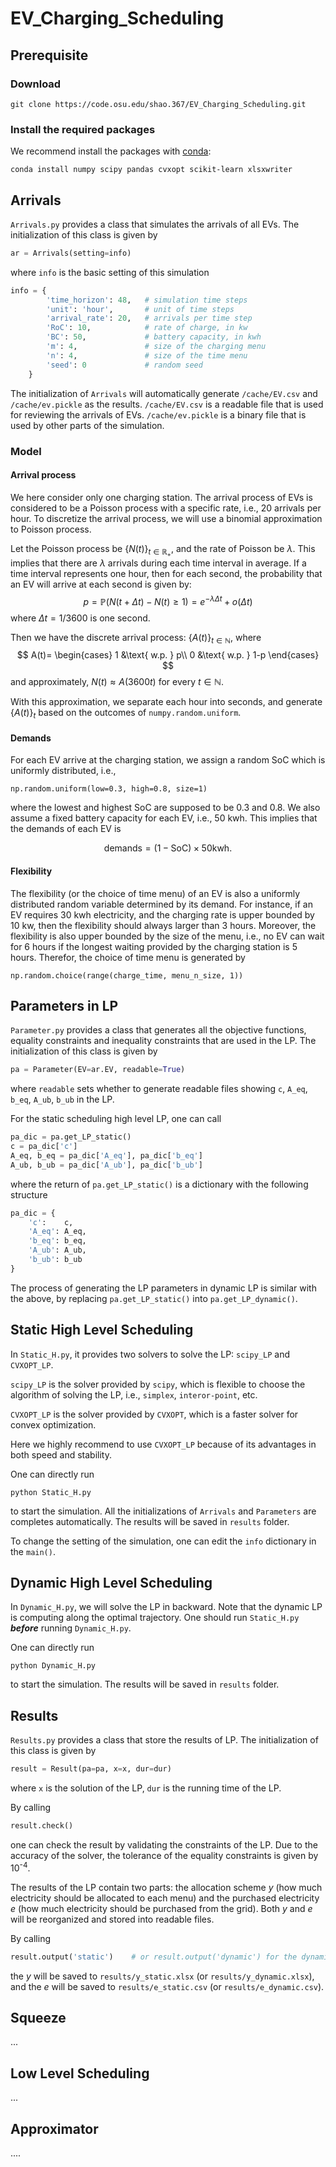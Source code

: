 # EV_Charging_Scheduling

## Prerequisite
### Download
```shell
git clone https://code.osu.edu/shao.367/EV_Charging_Scheduling.git
```

### Install the required packages
We recommend install the packages with [conda](https://docs.conda.io/en/latest/):
```shell
conda install numpy scipy pandas cvxopt scikit-learn xlsxwriter
```

## Arrivals
`Arrivals.py` provides a class that simulates the arrivals of all EVs. The initialization of this class is given by
```python
ar = Arrivals(setting=info)
```
where `info` is the basic setting of this simulation
```python
info = {
        'time_horizon': 48,   # simulation time steps
        'unit': 'hour',       # unit of time steps 
        'arrival_rate': 20,   # arrivals per time step
        'RoC': 10,            # rate of charge, in kw
        'BC': 50,             # battery capacity, in kwh
        'm': 4,               # size of the charging menu
        'n': 4,               # size of the time menu
        'seed': 0             # random seed
    }
```

The initialization of `Arrivals` will automatically generate `/cache/EV.csv` and `/cache/ev.pickle` as the results. `/cache/EV.csv` is a readable file that is used for reviewing the arrivals of EVs. `/cache/ev.pickle` is a binary file that is used by other parts of the simulation.

### Model
#### Arrival process
We here consider only one charging station. The arrival process of EVs is considered to be a Poisson process with a specific rate, i.e., 20 arrivals per hour. To discretize the arrival process, we will use a binomial approximation to Poisson process.

Let the Poisson process be $\{N(t)\}_{t\in\mathbb{R}_+}$, and the rate of Poisson be $\lambda$. This implies that there are $\lambda$ arrivals during each time interval in average. If a time interval represents one hour, then for each second, the probability that an EV will arrive at each second is given by:
$$p=\mathbb{P}\left(N(t+\Delta t)-N(t)\geq 1\right)=e^{-\lambda \Delta t} + o\left(\Delta t\right)$$
where $\Delta t=1/3600$ is one second.

Then we have the discrete arrival process: $\{A(t)\}_{t\in\mathbb N}$, where
$$ A(t)=
\begin{cases}
1 &\text{ w.p. } p\\
0 &\text{ w.p. } 1-p
\end{cases}
$$
and approximately, ${N(t)}\approx A(3600t)$ for every $t\in\mathbb{N}$.

With this approximation, we separate each hour into seconds, and generate $\{A(t)\}_t$ based on the outcomes of `numpy.random.uniform`.

#### Demands
For each EV arrive at the charging station, we assign a random SoC which is uniformly distributed, i.e.,

`np.random.uniform(low=0.3, high=0.8, size=1)`

where the lowest and highest SoC are supposed to be 0.3 and 0.8. We also assume a fixed battery capacity for each EV, i.e., 50 kwh. This implies that the demands of each EV is

$$\text{demands}=(1-\text{SoC})\times50\text{kwh}.$$


#### Flexibility
The flexibility (or the choice of time menu) of an EV is also a uniformly distributed random variable determined by its demand. For instance, if an EV requires 30 kwh electricity, and the charging rate is upper bounded by 10 kw, then the flexibility should always larger than 3 hours. Moreover, the flexibility is also upper bounded by the size of the menu, i.e., no EV can wait for 6 hours if the longest waiting provided by the charging station is 5 hours. Therefor, the choice of time menu is generated by

`np.random.choice(range(charge_time, menu_n_size, 1))`


## Parameters in LP
`Parameter.py` provides a class that generates all the objective functions, equality constraints and inequality constraints that are used in the LP. The initialization of this class is given by
```python
pa = Parameter(EV=ar.EV, readable=True)
```
where `readable` sets whether to generate readable files showing `c`, `A_eq`, `b_eq`, `A_ub`, `b_ub` in the LP.

For the static scheduling high level LP, one can call
```python
pa_dic = pa.get_LP_static()
c = pa_dic['c']
A_eq, b_eq = pa_dic['A_eq'], pa_dic['b_eq']
A_ub, b_ub = pa_dic['A_ub'], pa_dic['b_ub']
```
where the return of `pa.get_LP_static()` is a dictionary with the following structure
```python
pa_dic = {
    'c':    c,
    'A_eq': A_eq,
    'b_eq': b_eq,
    'A_ub': A_ub,
    'b_ub': b_ub
}
```

The process of generating the LP parameters in dynamic LP is similar with the above, by replacing `pa.get_LP_static()` into `pa.get_LP_dynamic()`.


## Static High Level Scheduling
In `Static_H.py`, it provides two solvers to solve the LP: `scipy_LP` and `CVXOPT_LP`.

`scipy_LP` is the solver provided by `scipy`, which is flexible to choose the algorithm of solving the LP, i.e., `simplex`, `interor-point`, etc.

`CVXOPT_LP` is the solver provided by `CVXOPT`, which is a faster solver for convex optimization.

Here we highly recommend to use `CVXOPT_LP` because of its advantages in both speed and stability.

One can directly run
```shell
python Static_H.py
```
to start the simulation. All the initializations of `Arrivals` and `Parameters` are completes automatically. The results will be saved in `results` folder.

To change the setting of the simulation, one can edit the `info` dictionary in the `main()`.


## Dynamic High Level Scheduling
In `Dynamic_H.py`, we will solve the LP in backward. Note that the dynamic LP is computing along the optimal trajectory. One should run `Static_H.py` __*before*__ running `Dynamic_H.py`.


One can directly run
```shell
python Dynamic_H.py
```
to start the simulation. The results will be saved in `results` folder.


## Results
`Results.py` provides a class that store the results of LP. The initialization of this class is given by
```python
result = Result(pa=pa, x=x, dur=dur)
```
where `x` is the solution of the LP, `dur` is the running time of the LP.

By calling
```python
result.check()
```
one can check the result by validating the constraints of the LP. Due to the accuracy of the solver, the tolerance of the equality constraints is given by 10<sup>-4</sup>.

The results of the LP contain two parts: the allocation scheme $y$ (how much electricity should be allocated to each menu) and the purchased electricity $e$ (how much electricity should be purchased from the grid). Both $y$ and $e$ will be reorganized and stored into readable files.

By calling 
```python
result.output('static')    # or result.output('dynamic') for the dynamic LP
```
the $y$ will be saved to `results/y_static.xlsx` (or `results/y_dynamic.xlsx`), and the $e$
will be saved to `results/e_static.csv` (or `results/e_dynamic.csv`).


## Squeeze
...


## Low Level Scheduling
...


## Approximator
....


